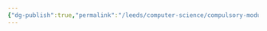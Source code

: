 ```yaml
---
{"dg-publish":true,"permalink":"/leeds/computer-science/compulsory-modules/computer-processors/computer-processors/"}
---
```







